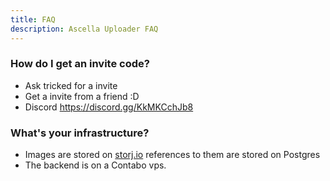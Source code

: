 ```yaml
---
title: FAQ
description: Ascella Uploader FAQ
---
```


### How do I get an invite code?

- Ask tricked for a invite
- Get a invite from a friend :D
- Discord https://discord.gg/KkMKCchJb8

### What's your infrastructure?

- Images are stored on [storj.io](https://www.storj.io/) references to them are stored on Postgres
- The backend is on a Contabo vps.
